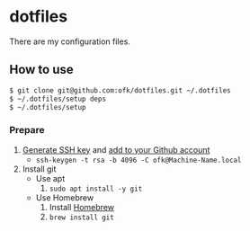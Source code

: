 # dotfiles

There are my configuration files.

## How to use

```bash
$ git clone git@github.com:ofk/dotfiles.git ~/.dotfiles
$ ~/.dotfiles/setup deps
$ ~/.dotfiles/setup
```

### Prepare

1. [Generate SSH key](https://docs.github.com/en/free-pro-team@latest/github/authenticating-to-github/connecting-to-github-with-ssh) and [add to your Github account](https://github.com/settings/keys)
   - `ssh-keygen -t rsa -b 4096 -C ofk@Machine-Name.local`
1. Install git
   - Use apt
     1. `sudo apt install -y git`
   - Use Homebrew
     1. Install [Homebrew](http://brew.sh/)
     1. `brew install git`
